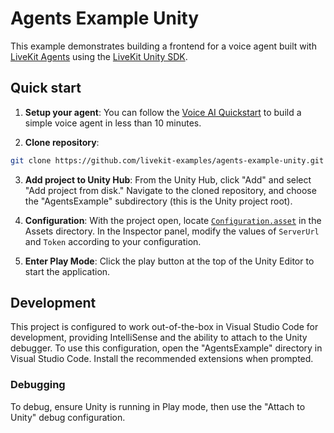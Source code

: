 # Agents Example Unity

This example demonstrates building a frontend for a voice  agent built with [LiveKit Agents](https://docs.livekit.io/agents/overview/) using the [LiveKit Unity SDK](https://github.com/livekit/client-sdk-unity).

## Quick start

1. **Setup your agent**: You can follow the [Voice AI Quickstart](https://docs.livekit.io/agents/start/voice-ai/) to build a simple voice agent in less than 10 minutes.

2. **Clone repository**:

```sh
git clone https://github.com/livekit-examples/agents-example-unity.git
```

3. **Add project to Unity Hub**: From the Unity Hub, click "Add" and select "Add project from disk." Navigate to the cloned repository, and choose the "AgentsExample" subdirectory (this is the Unity project root).

4. **Configuration**: With the project open, locate [`Configuration.asset`](/AgentsExample/Assets/Configuration.asset) in the Assets directory. In the Inspector panel, modify the values of `ServerUrl` and `Token` according to your configuration.

5. **Enter Play Mode**: Click the play button at the top of the Unity Editor to start the application.

## Development

This project is configured to work out-of-the-box in Visual Studio Code for development, providing IntelliSense and the ability to attach to the Unity debugger. To use this configuration, open the "AgentsExample" directory in Visual Studio Code. Install the recommended extensions when prompted.

### Debugging

To debug, ensure Unity is running in Play mode, then use the "Attach to Unity" debug configuration.